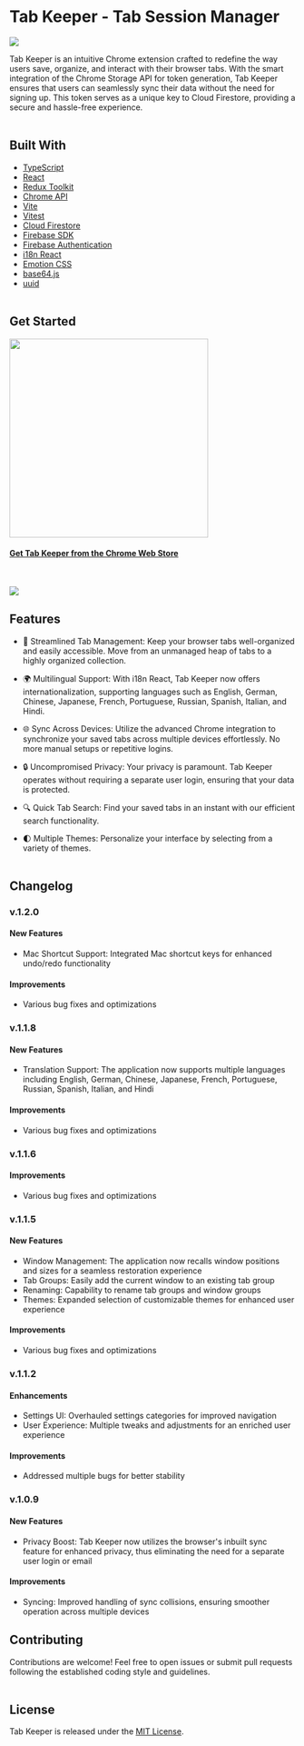 # Tab Keeper - Tab Session Manager

<a href="https://chrome.google.com/webstore/detail/tabkeeper-tab-session-man/gpibgniomobngodpnikhheifblbpbbah" target="_blank"><img src="https://github.com/justinegeo96/tab-keeper-react-chrome-extension/blob/main/store-assets/marquee%20promo%20tile/tab-keeper-marquee-promo-tile.png"></a>

Tab Keeper is an intuitive Chrome extension crafted to redefine the way users save, organize, and interact with their browser tabs. With the smart integration of the Chrome Storage API for token generation, Tab Keeper ensures that users can seamlessly sync their data without the need for signing up. This token serves as a unique key to Cloud Firestore, providing a secure and hassle-free experience.
<br><br>

## Built With

- [TypeScript](https://www.typescriptlang.org/)
- [React](https://react.dev/)
- [Redux Toolkit](https://redux-toolkit.js.org/)
- [Chrome API](https://developer.chrome.com/docs/extensions/reference/)
- [Vite](https://vitejs.dev/)
- [Vitest](https://vitest.dev/)
- [Cloud Firestore](https://firebase.google.com/docs/firestore)
- [Firebase SDK](https://firebase.google.com/docs/web/setup)
- [Firebase Authentication](https://firebase.google.com/docs/auth)
- [i18n React](https://react.i18next.com/)
- [Emotion CSS](https://emotion.sh/docs/introduction)
- [base64.js](https://github.com/dankogai/js-base64)
- [uuid](https://github.com/uuidjs/uuid)
  <br><br>

## Get Started

<a href="https://chrome.google.com/webstore/detail/tabkeeper-tab-session-man/gpibgniomobngodpnikhheifblbpbbah" target="_blank"><img src="https://github.com/justinegeo96/tab-keeper-react-chrome-extension/blob/main/store-assets/banners/chrome_web_store_download_button.png" width="350"></a>

#### [Get Tab Keeper from the Chrome Web Store](https://chrome.google.com/webstore/detail/tabkeeper-tab-session-manager-for-chrome/gpibgniomobngodpnikhheifblbpbbah)

<br>

<a href="https://chrome.google.com/webstore/detail/tabkeeper-tab-session-man/gpibgniomobngodpnikhheifblbpbbah" target="_blank"><img src="https://github.com/justinegeo96/tab-keeper-react-chrome-extension/blob/main/store-assets/screenshots/tab-keeper-screenshot-2.png"></a>

## Features

- 🔖 Streamlined Tab Management: Keep your browser tabs well-organized and easily accessible. Move from an unmanaged heap of tabs to a highly organized collection.

- 🌍 Multilingual Support: With i18n React, Tab Keeper now offers internationalization, supporting languages such as English, German, Chinese, Japanese, French, Portuguese, Russian, Spanish, Italian, and Hindi.

- 🌐 Sync Across Devices: Utilize the advanced Chrome integration to synchronize your saved tabs across multiple devices effortlessly. No more manual setups or repetitive logins.

- 🔒 Uncompromised Privacy: Your privacy is paramount. Tab Keeper operates without requiring a separate user login, ensuring that your data is protected.

- 🔍 Quick Tab Search: Find your saved tabs in an instant with our efficient search functionality.

- 🌓 Multiple Themes: Personalize your interface by selecting from a variety of themes.
  <br><br>

## Changelog

### v.1.2.0

#### New Features

- Mac Shortcut Support: Integrated Mac shortcut keys for enhanced undo/redo functionality

#### Improvements

- Various bug fixes and optimizations

### v.1.1.8

#### New Features

- Translation Support: The application now supports multiple languages including English, German, Chinese, Japanese, French, Portuguese, Russian, Spanish, Italian, and Hindi

#### Improvements

- Various bug fixes and optimizations

### v.1.1.6

#### Improvements

- Various bug fixes and optimizations

### v.1.1.5

#### New Features

- Window Management: The application now recalls window positions and sizes for a seamless restoration experience
- Tab Groups: Easily add the current window to an existing tab group
- Renaming: Capability to rename tab groups and window groups
- Themes: Expanded selection of customizable themes for enhanced user experience

#### Improvements

- Various bug fixes and optimizations

### v.1.1.2

#### Enhancements

- Settings UI: Overhauled settings categories for improved navigation
- User Experience: Multiple tweaks and adjustments for an enriched user experience

#### Improvements

- Addressed multiple bugs for better stability

### v.1.0.9

#### New Features

- Privacy Boost: Tab Keeper now utilizes the browser's inbuilt sync feature for enhanced privacy, thus eliminating the need for a separate user login or email

#### Improvements

- Syncing: Improved handling of sync collisions, ensuring smoother operation across multiple devices
  <br>

## Contributing

Contributions are welcome! Feel free to open issues or submit pull requests following the established coding style and guidelines.
<br><br>

## License

Tab Keeper is released under the [MIT License](https://raw.githubusercontent.com/justine-george/tab-keeper-react-chrome-extension/main/LICENSE).
<br><br>

